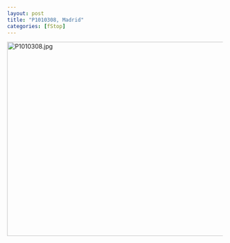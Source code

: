```yaml
---
layout: post
title: "P1010308, Madrid"
categories: [fStop]
---
```

<img alt="P1010308.jpg" src="http://www.botzilla.com/blog/pix2009/P1010308.jpg" width="807" height="454" border="0" />


<!--more-->

